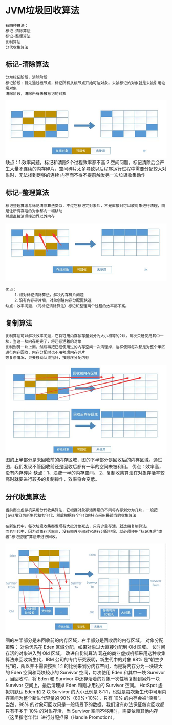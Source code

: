 # JVM垃圾回收算法
	有四种算法：
	标记-清除算法
	标记-整理算法
	复制算法
	分代收集算法
## 标记-清除算法
	分为标记阶段，清除阶段
	标记阶段：首先通过根节点，标记所有从根节点开始可达对象。未被标记的对象就是未被引用垃圾对象
	清除阶段，清除所有未被标记的对象
![image](https://github.com/williamzhang11/fastTech/blob/master/src/main/java/com/xiu/fastTech/jvmgc/image/mark-clean.jpg)
	缺点：1.效率问题，标记和清除2个过程效率都不高
		2.空间问题，标记清除后会产生大量不连续的内存碎片，空间碎片太多导致以后程序运行过程中需要分配较大对象时，无法找到足够的连续
		内存而不得不提前触发另一次垃圾收集动作
## 标记-整理算法
	标记整理算法与标记清除算法类似，不过它标记完对象后，不是直接对可回收对象进行清理，而是让所有存活的对象都向一端移动
	然后直接清理掉边界以外内存
	
![image](https://github.com/williamzhang11/fastTech/blob/master/src/main/java/com/xiu/fastTech/jvmgc/image/mark-trim.jpg)

	优点：
		1.相对标记清除算法，解决内存碎片问题
		2.没有内存碎片后，对象创建内存分配更快速
	缺点：效率问题，（同标记清除算法）标记和整理两个过程的效率都不高。
## 复制算法
	复制算法可以解决效率问题，它将可用内存按存量划分为大小相等的2块，每次只是使用其中一块，当这一块内存用完了，将还存活着的对象
	复制到另一块上面，然后再把已经使用过的内存空间一次清理掉，这样使得每次都是对整个半区进行内存回收，内存分配时也不用考虑内存碎片
	等复杂情况，只要移动队顶指针，按顺序分配内存
![image](https://github.com/williamzhang11/fastTech/blob/master/src/main/java/com/xiu/fastTech/jvmgc/image/copy.jpg)
	图的上半部分是未回收前的内存区域，图的下半部分是回收后的内存区域。通过图，我们发现不管回收前还是回收后都有一半的空间未被利用。
	优点：效率高，没有内存碎片
	缺点：1、浪费一半的内存空间。
		2、复制收集算法在对象存活率较高时就要进行较多的复制操作，效率将会变低。
## 分代收集算法
	当前商业虚拟机采用分代收集算法，它根据对象存活周期的不同将内存划分为几块，一般把java堆分为新生代和老年代，然后根据各个年代的特点采用最适当的收集算法
	
	在新生代中，每次垃圾收集都发现有大批对象死去，只有少量存活，就选用复制算法。
	而老年代中，因为对象存活率高，没有额外空间对它进行分配担保，就必须使用“标记清理”或者“标记整理”算法来进行回收。
![image](https://github.com/williamzhang11/fastTech/blob/master/src/main/java/com/xiu/fastTech/jvmgc/image/generation.jpg)	
		图的左半部分是未回收前的内存区域，右半部分是回收后的内存区域。
		对象分配策略：
		对象优先在 Eden 区域分配，如果对象过大直接分配到 Old 区域。
		长时间存活的对象进入到 Old 区域。
		改进自复制算法
		现在的商业虚拟机都采用这种收集算法来回收新生代，IBM 公司的专门研究表明，新生代中的对象 98% 是“朝生夕死”的，所以并不需要按照 1:1 的比例来划分内存空间，而是将内存分为一块较大	的 Eden 空间和两块较小的 Survivor 空间，每次使用 Eden 和其中一块 Survivor 。当回收时，将 Eden 和 Survivor 中还存活着的对象一次性地复制到另外一块 Survivor 空间上，最后清理掉 Eden 和刚才用过的 Survivor 空间。
		HotSpot 虚拟机默认 Eden 和 2 块 Survivor 的大小比例是 8:1:1，也就是每次新生代中可用内存空间为整个新生代容量的 90%（80%+10%），只有 10% 的内存会被“浪费”。当然，98% 的对象可回收只是一般场景下的数据，我们没有办法保证每次回收都只有不多于 10% 的对象存活，当 Survivor 空间不够用时，需要依赖其他内存（这里指老年代）进行分配担保（Handle Promotion）。

	
	
	
	
	
	
	
	
	
	
	
	
	
	
	
	
	
	
	
	
	
	
	
	
	
